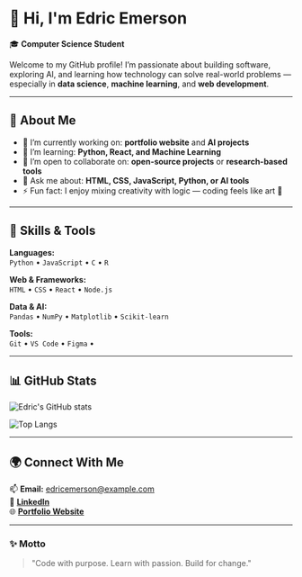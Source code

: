 # 👋 Hi, I'm Edric Emerson

🎓 **Computer Science Student**   

Welcome to my GitHub profile! I’m passionate about building software, exploring AI, and learning how technology can solve real-world problems — especially in **data science**, **machine learning**, and **web development**.

---

## 🚀 About Me
- 🔭 I’m currently working on: **portfolio website** and **AI projects**
- 🌱 I’m learning: **Python, React, and Machine Learning**
- 👯 I’m open to collaborate on: **open-source projects** or **research-based tools**
- 💬 Ask me about: **HTML, CSS, JavaScript, Python, or AI tools**
- ⚡ Fun fact: I enjoy mixing creativity with logic — coding feels like art 🎨

---

## 🧠 Skills & Tools
**Languages:**  
`Python` • `JavaScript` • `C` • `R`

**Web & Frameworks:**  
`HTML` • `CSS` • `React` • `Node.js`

**Data & AI:**  
`Pandas` • `NumPy` • `Matplotlib` • `Scikit-learn`

**Tools:**  
`Git` • `VS Code` • `Figma` •

---

## 📊 GitHub Stats
![Edric's GitHub stats](https://github-readme-stats.vercel.app/api?username=edricemerson&show_icons=true&theme=tokyonight)

![Top Langs](https://github-readme-stats.vercel.app/api/top-langs/?username=edricemerson&layout=compact&theme=tokyonight)

---

## 🌍 Connect With Me
📫 **Email:** edricemerson@example.com  
💼 [**LinkedIn**](https://linkedin.com/in/edricemerson)  
🌐 [**Portfolio Website**](https://edricemerson.github.io)

---

### ✨ Motto
> "Code with purpose. Learn with passion. Build for change."
